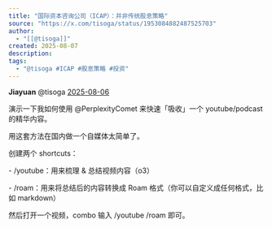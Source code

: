```yaml
---
title: "国际资本咨询公司（ICAP）：并非传统股息策略"
source: "https://x.com/tisoga/status/1953084882487525703"
author:
  - "[[@tisoga]]"
created: 2025-08-07
description:
tags:
  - "@tisoga #ICAP #股息策略 #投资"
---
```

**Jiayuan** @tisoga [2025-08-06](https://x.com/tisoga/status/1953084882487525703)

演示一下我如何使用 @PerplexityComet 来快速「吸收」一个 youtube/podcast 的精华内容。

用这套方法在国内做一个自媒体太简单了。

创建两个 shortcuts：

\- /youtube：用来梳理 & 总结视频内容（o3）

\- /roam：用来将总结后的内容转换成 Roam 格式（你可以自定义成任何格式，比如 markdown）

然后打开一个视频，combo 输入 /youtube /roam 即可。